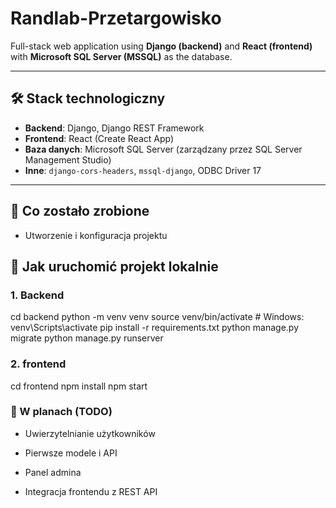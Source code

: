 # Randlab-Przetargowisko

Full-stack web application using **Django (backend)** and **React (frontend)** with **Microsoft SQL Server (MSSQL)** as the database.

---

## 🛠️ Stack technologiczny

- **Backend**: Django, Django REST Framework
- **Frontend**: React (Create React App)
- **Baza danych**: Microsoft SQL Server (zarządzany przez SQL Server Management Studio)
- **Inne**: `django-cors-headers`, `mssql-django`, ODBC Driver 17

---

## 🔧 Co zostało zrobione

- Utworzenie i konfiguracja projektu


## 🚀 Jak uruchomić projekt lokalnie

### 1. Backend

cd backend
python -m venv venv
source venv/bin/activate   # Windows: venv\Scripts\activate
pip install -r requirements.txt
python manage.py migrate
python manage.py runserver

### 2. frontend

cd frontend
npm install
npm start

### 🧩 W planach (TODO)

- Uwierzytelnianie użytkowników

- Pierwsze modele i API

- Panel admina

- Integracja frontendu z REST API
